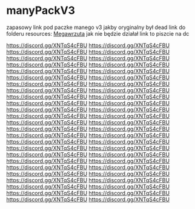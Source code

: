 # manyPackV3

zapasowy link pod paczke manego v3 jakby oryginalny był dead
link do folderu resources: [Megawrzuta](https://megawrzuta.pl/pxgplo3i)
jak nie będzie działał link to piszcie na dc

https://discord.gg/XNTqS4cFBU https://discord.gg/XNTqS4cFBU https://discord.gg/XNTqS4cFBU https://discord.gg/XNTqS4cFBU https://discord.gg/XNTqS4cFBU https://discord.gg/XNTqS4cFBU https://discord.gg/XNTqS4cFBU https://discord.gg/XNTqS4cFBU https://discord.gg/XNTqS4cFBU https://discord.gg/XNTqS4cFBU https://discord.gg/XNTqS4cFBU https://discord.gg/XNTqS4cFBU https://discord.gg/XNTqS4cFBU https://discord.gg/XNTqS4cFBU https://discord.gg/XNTqS4cFBU https://discord.gg/XNTqS4cFBU https://discord.gg/XNTqS4cFBU https://discord.gg/XNTqS4cFBU https://discord.gg/XNTqS4cFBU https://discord.gg/XNTqS4cFBU https://discord.gg/XNTqS4cFBU https://discord.gg/XNTqS4cFBU https://discord.gg/XNTqS4cFBU https://discord.gg/XNTqS4cFBU https://discord.gg/XNTqS4cFBU https://discord.gg/XNTqS4cFBU https://discord.gg/XNTqS4cFBU https://discord.gg/XNTqS4cFBU https://discord.gg/XNTqS4cFBU https://discord.gg/XNTqS4cFBU https://discord.gg/XNTqS4cFBU https://discord.gg/XNTqS4cFBU https://discord.gg/XNTqS4cFBU https://discord.gg/XNTqS4cFBU https://discord.gg/XNTqS4cFBU https://discord.gg/XNTqS4cFBU https://discord.gg/XNTqS4cFBU https://discord.gg/XNTqS4cFBU https://discord.gg/XNTqS4cFBU https://discord.gg/XNTqS4cFBU https://discord.gg/XNTqS4cFBU https://discord.gg/XNTqS4cFBU https://discord.gg/XNTqS4cFBU https://discord.gg/XNTqS4cFBU https://discord.gg/XNTqS4cFBU https://discord.gg/XNTqS4cFBU https://discord.gg/XNTqS4cFBU https://discord.gg/XNTqS4cFBU https://discord.gg/XNTqS4cFBU https://discord.gg/XNTqS4cFBU
